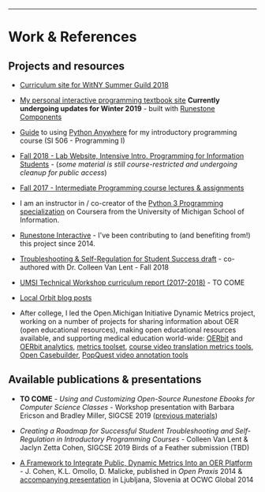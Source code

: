 ----
# Work & References

## Projects and resources

* [Curriculum site for WitNY Summer Guild 2018](https://witny-summer-guild-2018.github.io/)

* [My personal interactive programming textbook site](https://learningpython-today.github.io/pip2/index.html) **Currently undergoing updates for Winter 2019** - built with [Runestone Components](https://github.com/runestoneinteractive/runestonecomponents)

* [Guide](https://docs.google.com/document/d/1y2PxDLCNdZB6ZJLlh0C7nQhKHsFvw8EbP4GzbkvUuOM/edit?usp=sharing) to using [Python Anywhere](https://www.pythonanywhere.com/) for my introductory programming course (SI 506 - Programming I)

* [Fall 2018 - Lab Website, Intensive Intro. Programming for Information Students](https://si508-f18.github.io/) - (*some material is still course-restricted and undergoing cleanup for public access*)

* [Fall 2017 - Intermediate Programming course lectures & assignments](https://github.com/SI507-F17)

* I am an instructor in / co-creator of the [Python 3 Programming specialization](https://www.coursera.org/specializations/python-3-programming) on Coursera from the University of Michigan School of Information.

* [Runestone Interactive](http://runestoneinteractive.org/) - I've been contributing to (and benefiting from!) this project since 2014.

* [Troubleshooting & Self-Regulation for Student Success draft](https://docs.google.com/document/d/1HJSOtoy-YlhsitDClAxxOCPTOS08rIlUEsEgDwTPTGI/edit?usp=sharing) - co-authored with Dr. Colleen Van Lent - Fall 2018

* [UMSI Technical Workshop curriculum report (2017-2018)](tba.net) - TO COME

* [Local Orbit blog posts](https://localorbit.com/blog/author/jackie/)

* After college, I led the Open.Michigan Initiative Dynamic Metrics project, working on a number of projects for sharing information about OER (open educational resources), making open educational resources available, and supporting medical education world-wide: [OERbit](https://github.com/openmichigan/OERbit) and [OERbit analytics](https://github.com/openmichigan/oerbit_analytics), [metrics toolset](https://github.com/openmichigan/metrics_tools), [course video translation metrics tools](https://github.com/openmichigan/translation_metrics), [Open Casebuilder](https://github.com/openmichigan/open_casebuilder), [PopQuest video annotation tools](https://github.com/openmichigan/PopQuest)

## Available publications & presentations

* **TO COME** - *Using and Customizing Open-Source Runestone Ebooks for Computer Science Classes* - Workshop presentation with Barbara Ericson and Bradley Miller, SIGCSE 2019 ([previous materials](https://github.com/RunestoneInteractive/Workshop2017))

* *Creating a Roadmap for Successful Student Troubleshooting and Self-Regulation in
Introductory Programming Courses* - Colleen Van Lent & Jaclyn Zetta Cohen, SIGCSE 2019 Birds of a Feather submission (TBD)

* [A Framework to Integrate Public, Dynamic Metrics Into an OER Platform](https://deepblue.lib.umich.edu/bitstream/handle/2027.42/106587/CohenOmolloMalicke-MetricsFramework-OpenPraxis.pdf?sequence=1) - J. Cohen, K.L. Omollo, D. Malicke, published in *Open Praxis* 2014 & [accompanying presentation](http://videolectures.net/ocwc2014_cohen_oer_platform/) in Ljubljana, Slovenia at OCWC Global 2014
